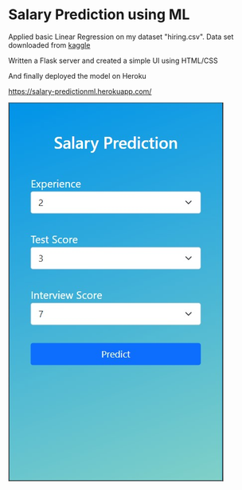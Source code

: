 # Salary Prediction using ML

Applied basic Linear Regression on my dataset "hiring.csv".
Data set downloaded from [kaggle](https://www.kaggle.com/pankeshpatel/hiring)

Written a Flask server and created a simple UI using HTML/CSS

And finally deployed the model on Heroku 

https://salary-predictionml.herokuapp.com/

![pic](./output/pic1.jpg)
